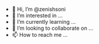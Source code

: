 - 👋 Hi, I’m @zenishsoni
- 👀 I’m interested in ...
- 🌱 I’m currently learning ...
- 💞️ I’m looking to collaborate on ...
- 📫 How to reach me ...

<!---
zenish1516/zenish1516 is a ✨ special ✨ repository because its `README.md` (this file) appears on your GitHub profile.
You can click the Preview link to take a look at your changes.
--->
